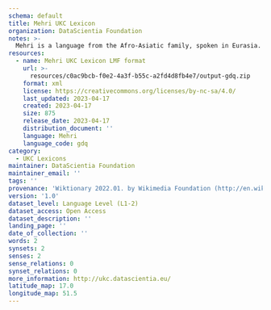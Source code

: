 ```yaml
---
schema: default
title: Mehri UKC Lexicon
organization: DataScientia Foundation
notes: >-
  Mehri is a language from the Afro-Asiatic family, spoken in Eurasia. The UKC Lexicon of Mehri is represented as a lexico-semantic network. It consists of words, word senses, synsets, as well as sense-level and synset-level relationships.
resources:
  - name: Mehri UKC Lexicon LMF format
    url: >-
      resources/c0ac9bcb-f0e2-4a3f-b55c-a2fd4d8fb4e7/output-gdq.zip
    format: xml
    license: https://creativecommons.org/licenses/by-nc-sa/4.0/
    last_updated: 2023-04-17
    created: 2023-04-17
    size: 875
    release_date: 2023-04-17
    distribution_document: ''
    language: Mehri
    language_code: gdq
category:
  - UKC Lexicons
maintainer: DataScientia Foundation
maintainer_email: ''
tags: ''
provenance: 'Wiktionary 2022.01. by Wikimedia Foundation (http://en.wiktionary.org); Princeton WordNet 2.1 by Princeton University (https://wordnet.princeton.edu)'
version: '1.0'
dataset_level: Language Level (L1-2)
dataset_access: Open Access
dataset_description: ''
landing_page: ''
date_of_collection: ''
words: 2
synsets: 2
senses: 2
sense_relations: 0
synset_relations: 0
more_information: http://ukc.datascientia.eu/
latitude_map: 17.0
longitude_map: 51.5
---
```

